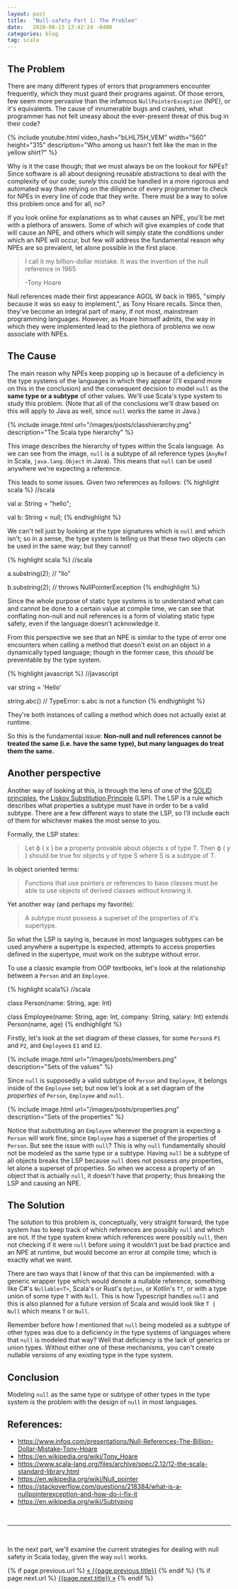 ```yaml
---
layout: post
title:  "Null-safety Part 1: The Problem"
date:   2020-08-13 13:42:24 -0400
categories: blog
tag: scala
---
```


## The Problem

There are many different types of errors that programmers encounter frequently, which they must guard their programs against. Of those errors, few seem more pervasive than the infamous `NullPointerException` (NPE), or it's equivalents. The cause of innumerable bugs and crashes, what programmer has not felt uneasy about the ever-present threat of this bug in their code?

{% include youtube.html video_hash="bLHL75H_VEM" width="560" height="315" description="Who among us hasn't felt like the man in the yellow shirt?" %}

Why is it the case though; that we must always be on the lookout for NPEs?  Since software is all about designing reusable abstractions to deal with the complexity of our code; _surely_ this could be handled in a more rigorous and automated way than relying on the diligence of every programmer to check for NPEs in every line of code that they write.  There must be a way to solve this problem once and for all, no?

If you look online for explanations as to what causes an NPE, you'll be met with a plethora of answers.  Some of which will give examples of code that will cause an NPE, and others which will simply state the conditions under which an NPE will occur, but few will address the fundamental reason why NPEs are so prevalent, let alone possible in the first place.

> I call it my billion-dollar mistake. It was the invention of the null reference in 1965
>
> -Tony Hoare

Null references made their first appearance AGOL W back in 1965, "simply because it was so easy to implement.", as Tony Hoare recalls.  Since then, they've become an integral part of many, if not most, mainstream programming languages.  However, as Hoare himself admits, the way in which they were implemented lead to the plethora of problems we now associate with NPEs.

## The Cause

The main reason why NPEs keep popping up is because of a deficiency in the type systems of the languages in which they appear (I'll expand more on this in the conclusion) and the consequent decision to model `null` as the **same type or a subtype** of other values.  We'll use Scala's type system to study this problem.  (Note that all of the conclusions we'll draw based on this will apply to Java as well, since `null` works the same in Java.)

{% include image.html url="/images/posts/classhierarchy.png" description="The Scala type hierarchy" %}

This image describes the hierarchy of types within the Scala language.  As we can see from the image, `null` is a subtype of all reference types (`AnyRef` in Scala, `java.lang.Object` in Java).  This means that `null` can be used anywhere we're expecting a reference.

This leads to some issues. Given two references as follows:
{% highlight scala %}
//scala

val a: String = "hello";

val b: String = null;
{% endhighlight %}

We can't tell just by looking at the type signatures which is `null` and which isn't; so in a sense, the type system is telling us that these two objects can be used in the same way; but they cannot!

{% highlight scala %}
//scala

a.substring(2); // "llo"

b.substring(2); // throws NullPointerException
{% endhighlight %}

Since the whole purpose of static type systems is to understand what can and cannot be done to a certain value at compile time, we can see that conflating non-null and null references is a form of violating static type safety, even if the language doesn't acknowledge it.

From this perspective we see that an NPE is similar to the type of error one encounters when calling a method that doesn't exist on an object in a dynamically typed language; though in the former case, this _should_ be preventable by the type system.

{% highlight javascript %}
//javascript

var string = 'Hello'

string.abc() // TypeError: s.abc is not a function
{% endhighlight %}

They're both instances of calling a method which does not actually exist at runtime.

So this is the fundamental issue: **Non-null and null references cannot be treated the same (i.e. have the same type), but many languages do treat them the same.**

## Another perspective

Another way of looking at this, is through the lens of one of the [SOLID principles](https://en.wikipedia.org/wiki/SOLID), the [Liskov Substitution Principle](https://en.wikipedia.org/wiki/Liskov_substitution_principle) (LSP).  The LSP is a rule which describes what properties a subtype must have in order to be a valid subtype. There are a few different ways to state the LSP, so I'll include each of them for whichever makes the most sense to you.

Formally, the LSP states:

> Let ϕ ( x ) be a property provable about objects x of type T. Then ϕ ( y ) should be true for objects y of type S where S is a subtype of T. 

In object oriented terms:

> Functions that use pointers or references to base classes must be able to use objects of derived classes without knowing it.

Yet another way (and perhaps my favorite):

> A subtype must possess a superset of the properties of it's supertype.

So what the LSP is saying is, because in most languages subtypes can be used anywhere a supertype is expected, attempts to access properties defined in the supertype, must work on the subtype without error.

To use a classic example from OOP textbooks, let's look at the relationship between a `Person` and an `Employee`.

{% highlight scala%}
//scala 

class Person(name: String, age: Int)

class Employee(name: String, age: Int, company: String, salary: Int)
 extends Person(name, age)
{% endhighlight %}

Firstly, let's look at the set diagram of these classes, for some `Person`s `P1` and `P2`, and `Employee`s `E1` and `E2`.

{% include image.html url="/images/posts/members.png" description="Sets of the values" %}

Since `null` is supposedly a valid subtype of `Person` and `Employee`, it belongs inside of the `Employee` set; but now let's look at a set diagram of the *properties* of `Person`, `Employee` and `null`.

{% include image.html url="/images/posts/properties.png" description="Sets of the properties" %}

Notice that substituting an `Employee` wherever the program is expecting a `Person` will work fine, since `Employee` has a superset of the properties of `Person`.  But see the issue with `null`?  This is why `null` fundamentally should not be modeled as the same type or a subtype.  Having `null` be a subtype of all objects breaks the LSP because `null` does not possess _any_ properties, let alone a superset of properties.  So when we access a property of an object that is actually `null`, it doesn't have that property; thus breaking the LSP and causing an NPE.

## The Solution

The solution to this problem is, conceptually, very straight forward;  the type system has to keep track of which references are possibly `null` and which are not.  If the type system knew which references were possibly `null`, then not checking if it were `null` before using it wouldn't just be bad practice and an NPE at runtime, but would become an error at compile time; which is exactly what we want.

There are two ways that I know of that this can be implemented:  with a generic wrapper type which would denote a nullable reference, something like C#'s `Nullable<T>`, Scala's or Rust's `Option`, or Kotlin's `T?`, or with a type union of some type `T` with `Null`.  This is how Typescript handles `null` and this is also planned for a future version of Scala and would look like `T | Null` which means `T` or `Null`.

Remember before how I mentioned that `null` being modeled as a subtype of other types was due to a deficiency in the type systems of languages where that `null` is modeled that way?  Well that deficiency is the lack of generics or union types.  Without either one of these mechanisms, you can't create nullable versions of any existing type in the type system.

## Conclusion

Modeling `null` as the same type or subtype of other types in the type system is the problem with the design of `null` in most languages.

## References:

* <https://www.infoq.com/presentations/Null-References-The-Billion-Dollar-Mistake-Tony-Hoare>
* <https://en.wikipedia.org/wiki/Tony_Hoare>
* <https://www.scala-lang.org/files/archive/spec/2.12/12-the-scala-standard-library.html>
* <https://en.wikipedia.org/wiki/Null_pointer>
* <https://stackoverflow.com/questions/218384/what-is-a-nullpointerexception-and-how-do-i-fix-it>
* <https://en.wikipedia.org/wiki/Subtyping>

<br/>

***

<br/>

In the next part, we'll examine the current strategies for dealing with null safety in Scala today, given the way `null` works.

<div class="PageNavigation">
  {% if page.previous.url %}
    <a class="prev" href="{{page.previous.url}}">&laquo; {{page.previous.title}}</a>
  {% endif %}
  {% if page.next.url %}
    <a class="next" href="{{page.next.url}}">{{page.next.title}} &raquo;</a>
  {% endif %}
</div>

